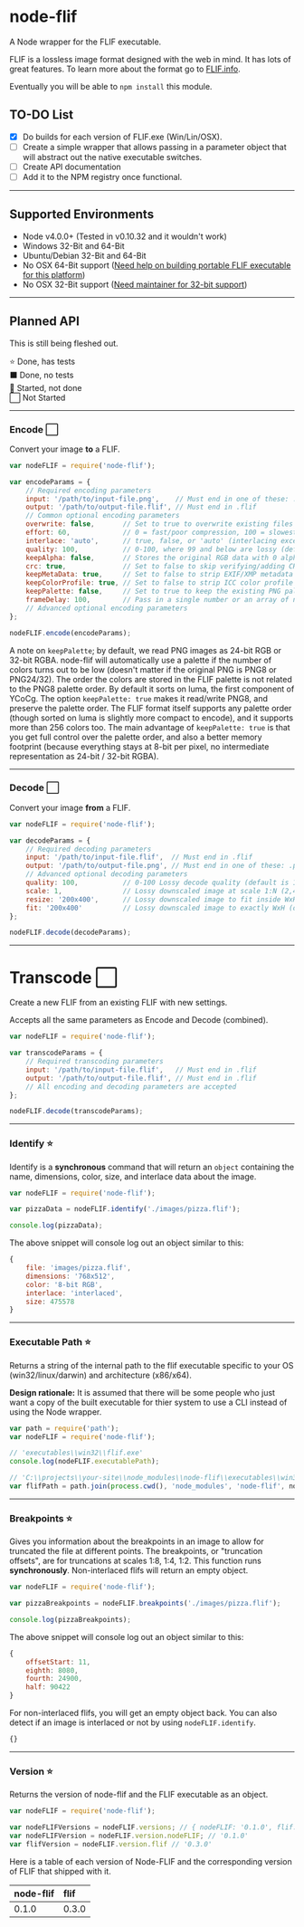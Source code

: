 # node-flif

A Node wrapper for the FLIF executable.

FLIF is a lossless image format designed with the web in mind. It has lots of great features. To learn more about the format go to [FLIF.info](http://flif.info).

Eventually you will be able to `npm install` this module.


## TO-DO List

* [x] Do builds for each version of FLIF.exe (Win/Lin/OSX).
* [ ] Create a simple wrapper that allows passing in a parameter object that will abstract out the native executable switches.
* [ ] Create API documentation
* [ ] Add it to the NPM registry once functional.

* * *

## Supported Environments

* Node v4.0.0+ (Tested in v0.10.32 and it wouldn't work)
* Windows 32-Bit and 64-Bit
* Ubuntu/Debian 32-Bit and 64-Bit
* No OSX 64-Bit support ([Need help on building portable FLIF executable for this platform](https://github.com/FLIF-hub/node-flif/issues/4))
* No OSX 32-Bit support ([Need maintainer for 32-bit support](https://github.com/FLIF-hub/node-flif/issues/3))

* * *

## Planned API

This is still being fleshed out.

:star: Done, has tests  
:black_large_square: Done, no tests  
:white_square_button: Started, not done  
:white_large_square: Not Started

* * *

### Encode :white_large_square:

Convert your image **to** a FLIF.

```js
var nodeFLIF = require('node-flif');

var encodeParams = {
    // Required encoding parameters
    input: '/path/to/input-file.png',    // Must end in one of these: .png, .pnm, .ppm, .pgm, .pbm, .pam
    output: '/path/to/output-file.flif', // Must end in .flif
    // Common optional encoding parameters
    overwrite: false,       // Set to true to overwrite existing files on output (default is false)
    effort: 60,             // 0 = fast/poor compression, 100 = slowest/best? (default is 60)
    interlace: 'auto',      // true, false, or 'auto' (interlacing except on tiny images) (default is 'auto')
    quality: 100,           // 0-100, where 99 and below are lossy (default is 100)
    keepAlpha: false,       // Stores the original RGB data with 0 alpha (transparent) (default is false)
    crc: true,              // Set to false to skip verifying/adding CRC (default is true)
    keepMetaData: true,     // Set to false to strip EXIF/XMP metadata (default is true)
    keepColorProfile: true, // Set to false to strip ICC color profile (default is true)
    keepPalette: false,     // Set to true to keep the existing PNG pallete. (default is false)
    frameDelay: 100,        // Pass in a single number or an array of numbers for animations. (default is 100)
    // Advanced optional encoding parameters
};

nodeFLIF.encode(encodeParams);
```

A note on `keepPalette`; by default, we read PNG images as 24-bit RGB or 32-bit RGBA. node-flif will automatically use a palette if the number of colors turns out to be low (doesn't matter if the original PNG is PNG8 or PNG24/32). The order the colors are stored in the FLIF palette is not related to the PNG8 palette order. By default it sorts on luma, the first component of YCoCg. The option `keepPalette: true` makes it read/write PNG8, and preserve the palette order. The FLIF format itself supports any palette order (though sorted on luma is slightly more compact to encode), and it supports more than 256 colors too. The main advantage of `keepPalette: true` is that you get full control over the palette order, and also a better memory footprint (because everything stays at 8-bit per pixel, no intermediate representation as 24-bit / 32-bit RGBA).

* * *

### Decode :white_large_square:

Convert your image **from** a FLIF.

```js
var nodeFLIF = require('node-flif');

var decodeParams = {
    // Required decoding parameters
    input: '/path/to/input-file.flif',  // Must end in .flif
    output: '/path/to/output-file.png', // Must end in one of these: .png, .pnm, .ppm, .pgm, .pbm, .pam
    // Advanced optional decoding parameters
    quality: 100,           // 0-100 Lossy decode quality (default is 100)
    scale: 1,               // Lossy downscaled image at scale 1:N (2,4,8,16,32) (default 1)
    resize: '200x400',      // Lossy downscaled image to fit inside WxH (default uses input dimensions)
    fit: '200x400'          // Lossy downscaled image to exactly WxH (default uses input dimensions)
};

nodeFLIF.decode(decodeParams);
```

* * *

# Transcode :white_large_square:

Create a new FLIF from an existing FLIF with new settings.

Accepts all the same parameters as Encode and Decode (combined).

```js
var nodeFLIF = require('node-flif');

var transcodeParams = {
    // Required transcoding parameters
    input: '/path/to/input-file.flif',   // Must end in .flif
    output: '/path/to/output-file.flif', // Must end in .flif
    // All encoding and decoding parameters are accepted
};

nodeFLIF.decode(transcodeParams);
```

* * *

### Identify :star:

Identify is a **synchronous** command that will return an `object` containing the name, dimensions, color, size, and interlace data about the image.

```js
var nodeFLIF = require('node-flif');

var pizzaData = nodeFLIF.identify('./images/pizza.flif');

console.log(pizzaData);
```

The above snippet will console log out an object similar to this:

```js
{
    file: 'images/pizza.flif',
    dimensions: '768x512',
    color: '8-bit RGB',
    interlace: 'interlaced',
    size: 475578
}
```

* * *

### Executable Path :star:

Returns a string of the internal path to the flif executable specific to your OS (win32/linux/darwin) and architecture (x86/x64).

**Design rationale:** It is assumed that there will be some people who just want a copy of the built executable for thier system to use a CLI instead of using the Node wrapper.

```js
var path = require('path');
var nodeFLIF = require('node-flif');

// 'executables\\win32\\flif.exe'
console.log(nodeFLIF.executablePath);

// 'C:\\projects\\your-site\\node_modules\\node-flif\\executables\\win32\\flif.exe'
var flifPath = path.join(process.cwd(), 'node_modules', 'node-flif', nodeFLIF.executablePath);
```

* * *

### Breakpoints :star:

Gives you information about the breakpoints in an image to allow for truncated the file at different points. The breakpoints, or "truncation offsets", are for truncations at scales 1:8, 1:4, 1:2. This function runs **synchronously**. Non-interlaced flifs will return an empty object.

```js
var nodeFLIF = require('node-flif');

var pizzaBreakpoints = nodeFLIF.breakpoints('./images/pizza.flif');

console.log(pizzaBreakpoints);
```

The above snippet will console log out an object similar to this:

```js
{
    offsetStart: 11,
    eighth: 8080,
    fourth: 24900,
    half: 90422
}
```

For non-interlaced flifs, you will get an empty object back. You can also detect if an image is interlaced or not by using `nodeFLIF.identify`.

```js
{}
```

* * *

### Version :star:

Returns the version of node-flif and the FLIF executable as an object.

```js
var nodeFLIF = require('node-flif');

var nodeFLIFVersions = nodeFLIF.versions; // { nodeFLIF: '0.1.0', flif: '0.3.0' }
var nodeFLIFVersion = nodeFLIF.version.nodeFLIF; // '0.1.0'
var flifVersion = nodeFLIF.version.flif // '0.3.0'
```

Here is a table of each version of Node-FLIF and the corresponding version of FLIF that shipped with it.

node-flif | flif
:--       | :--
0.1.0     | 0.3.0

